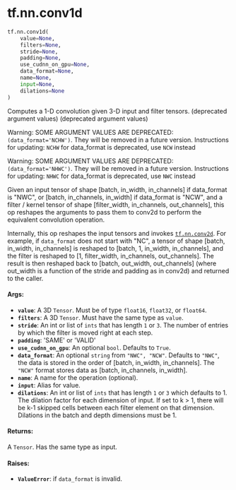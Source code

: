 <div itemscope itemtype="http://developers.google.com/ReferenceObject">
<meta itemprop="name" content="tf.nn.conv1d" />
<meta itemprop="path" content="Stable" />
</div>

# tf.nn.conv1d

``` python
tf.nn.conv1d(
    value=None,
    filters=None,
    stride=None,
    padding=None,
    use_cudnn_on_gpu=None,
    data_format=None,
    name=None,
    input=None,
    dilations=None
)
```

Computes a 1-D convolution given 3-D input and filter tensors. (deprecated argument values) (deprecated argument values)

Warning: SOME ARGUMENT VALUES ARE DEPRECATED: `(data_format='NCHW')`. They will be removed in a future version.
Instructions for updating:
`NCHW` for data_format is deprecated, use `NCW` instead

Warning: SOME ARGUMENT VALUES ARE DEPRECATED: `(data_format='NHWC')`. They will be removed in a future version.
Instructions for updating:
`NHWC` for data_format is deprecated, use `NWC` instead

Given an input tensor of shape
  [batch, in_width, in_channels]
if data_format is "NWC", or
  [batch, in_channels, in_width]
if data_format is "NCW",
and a filter / kernel tensor of shape
[filter_width, in_channels, out_channels], this op reshapes
the arguments to pass them to conv2d to perform the equivalent
convolution operation.

Internally, this op reshapes the input tensors and invokes <a href="../../tf/nn/conv2d.md"><code>tf.nn.conv2d</code></a>.
For example, if `data_format` does not start with "NC", a tensor of shape
  [batch, in_width, in_channels]
is reshaped to
  [batch, 1, in_width, in_channels],
and the filter is reshaped to
  [1, filter_width, in_channels, out_channels].
The result is then reshaped back to
  [batch, out_width, out_channels]
\(where out_width is a function of the stride and padding as in conv2d\) and
returned to the caller.

#### Args:

* <b>`value`</b>: A 3D `Tensor`.  Must be of type `float16`, `float32`, or `float64`.
* <b>`filters`</b>: A 3D `Tensor`.  Must have the same type as `value`.
* <b>`stride`</b>: An int or list of `ints` that has length `1` or `3`.  The number of
    entries by which the filter is moved right at each step.
* <b>`padding`</b>: 'SAME' or 'VALID'
* <b>`use_cudnn_on_gpu`</b>: An optional `bool`.  Defaults to `True`.
* <b>`data_format`</b>: An optional `string` from `"NWC", "NCW"`.  Defaults to `"NWC"`,
    the data is stored in the order of [batch, in_width, in_channels].  The
    `"NCW"` format stores data as [batch, in_channels, in_width].
* <b>`name`</b>: A name for the operation (optional).
* <b>`input`</b>: Alias for value.
* <b>`dilations`</b>: An int or list of `ints` that has length `1` or `3` which
    defaults to 1. The dilation factor for each dimension of input. If set to
    k > 1, there will be k-1 skipped cells between each filter element on that
    dimension. Dilations in the batch and depth dimensions must be 1.


#### Returns:

A `Tensor`.  Has the same type as input.


#### Raises:

* <b>`ValueError`</b>: if `data_format` is invalid.